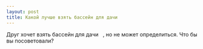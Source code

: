 ```yaml
---
layout: post 
title: Какой лучше взять бассейн для дачи ‌ ‌ 
--- 
```

Друг хочет взять бассейн для дачи ‌ ‌ , но не может определиться. Что бы вы посоветовали?